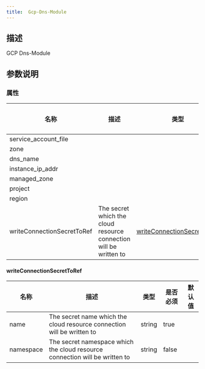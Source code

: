 ```yaml
---
title:  Gcp-Dns-Module
---
```


## 描述

GCP Dns-Module

## 参数说明


### 属性

 名称 | 描述 | 类型 | 是否必须 | 默认值 
 ------------ | ------------- | ------------- | ------------- | ------------- 
 service_account_file |  |  | false |  
 zone |  |  | false |  
 dns_name |  |  | true |  
 instance_ip_addr |  |  | true |  
 managed_zone |  |  | true |  
 project |  |  | true |  
 region |  |  | false |  
 writeConnectionSecretToRef | The secret which the cloud resource connection will be written to | [writeConnectionSecretToRef](#writeConnectionSecretToRef) | false |  


#### writeConnectionSecretToRef

 名称 | 描述 | 类型 | 是否必须 | 默认值 
 ------------ | ------------- | ------------- | ------------- | ------------- 
 name | The secret name which the cloud resource connection will be written to | string | true |  
 namespace | The secret namespace which the cloud resource connection will be written to | string | false |  
